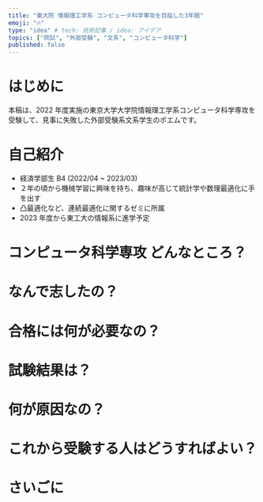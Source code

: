 ```yaml
---
title: "東大院 情報理工学系 コンピュータ科学専攻を目指した3年間"
emoji: "🔥"
type: "idea" # tech: 技術記事 / idea: アイデア
topics: ["院試", "外部受験", "文系", "コンピュータ科学"]
published: false
---
```


# はじめに

本稿は、2022 年度実施の東京大学大学院情報理工学系コンピュータ科学専攻を受験して、見事に失敗した外部受験系文系学生のポエムです。

# 自己紹介

- 経済学部生 B4 (2022/04 ~ 2023/03)
- ２年の頃から機械学習に興味を持ち、趣味が高じて統計学や数理最適化に手を出す
- 凸最適化など、連続最適化に関するゼミに所属
- 2023 年度から東工大の情報系に進学予定

# コンピュータ科学専攻 どんなところ？

# なんで志したの？

# 合格には何が必要なの？

# 試験結果は？

# 何が原因なの？

# これから受験する人はどうすればよい？

# さいごに
